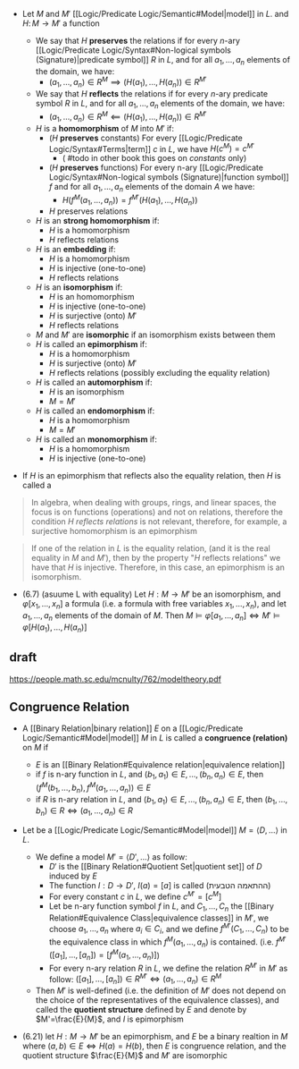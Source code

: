 
- Let $M$ and $M'$ [[Logic/Predicate Logic/Semantic#Model|model]] in $L$. and $H\colon M\to M'$ a function
	- We say that $H$ **preserves** the relations if for every $n$-ary [[Logic/Predicate Logic/Syntax#Non-logical symbols (Signature)|predicate symbol]] $R$ in $L$, and for all $a_{1},\dots,a_{n}$ elements of the domain, we have:
		- $(a_{1},\dots,a_{n})\in R^{M}\implies (H(a_{1}),\dots,H(a_{n}))\in R^{M'}$
	- We say that $H$ **reflects** the relations if for every $n$-ary predicate symbol $R$ in $L$, and for all $a_{1},\dots,a_{n}$ elements of the domain, we have:
		- $(a_{1},\dots,a_{n})\in R^{M}\impliedby (H(a_{1}),\dots,H(a_{n}))\in R^{M'}$
	- $H$ is a **homomorphism** of $M$ into $M'$ if:
		-  ($H$ **preserves** constants) For every [[Logic/Predicate Logic/Syntax#Terms|term]] $c$ in $L$, we have $H(c^M)=c^{M'}$ 
			- ( #todo in other book this goes on *constants* only)
		-  ($H$ **preserves** functions) For every n-ary [[Logic/Predicate Logic/Syntax#Non-logical symbols (Signature)|function symbol]] $f$ and for all $a_{1},\dots,a_{n}$ elements of the domain $A$ we have: 
			- $H(f^M(a_{1},\dots,a_{n}))=f^{M'}(H(a_{1}),\dots,H(a_{n}))$
		- $H$ preserves relations
	- $H$ is an **strong homomorphism** if:
		- $H$ is a homomorphism 
		- $H$ reflects relations
	- $H$ is an **embedding** if:
		- $H$ is a homomorphism 
		- $H$ is injective (one-to-one)
		- $H$ reflects relations
	- $H$ is an **isomorphism** if:
		- $H$ is an homomorphism
		- $H$ is injective (one-to-one)
		- $H$ is surjective (onto) $M'$
		- $H$ reflects relations
	- $M$ and $M'$ are **isomorphic** if an isomorphism exists between them
	- $H$ is called an **epimorphism** if:
		- $H$ is a homomorphism
		- $H$ is surjective (onto) $M'$
		- $H$ reflects relations (possibly excluding the equality relation)
	- $H$ is called an **automorphism** if:
		- $H$ is an isomorphism
		- $M=M'$
	- $H$ is called an **endomorphism** if:
		- $H$ is a homomorphism
		- $M=M'$
	- $H$ is called an **monomorphism** if:
		- $H$ is a homomorphism
		- $H$ is injective (one-to-one)

- If $H$ is an epimorphism that reflects also the equality relation, then $H$ is called a


> In algebra, when dealing with groups, rings, and linear spaces, the focus is on functions (operations) and not on relations, therefore the condition _$H$ reflects relations_ is not relevant, therefore, for example, a surjective homomorphism is an epimorphism

> If one of the relation in $L$ is the equality relation, (and it is the real equality in $M$ and $M'$), then by the property "$H$ reflects relations" we have that $H$ is injective. Therefore, in this case, an epimorphism is an isomorphism.

- (6.7) (asuume L with equality) Let $H:M\to M'$ be an isomorphism, and $\varphi[x_{1},\dots,x_{n}]$ a formula (i.e. a formula with free variables $x_{1},\dots,x_{n}$), and let $a_{1},\dots,a_{n}$ elements of the domain of $M$. Then $M\models \varphi[a_{1},\dots,a_{n}]\iff M'\models \varphi[H(a_{1}),\dots,H(a_{n})]$

## draft

https://people.math.sc.edu/mcnulty/762/modeltheory.pdf




## Congruence Relation

- A [[Binary Relation|binary relation]] $E$ on a [[Logic/Predicate Logic/Semantic#Model|model]] $M$ in $L$ is called a **congruence (relation)** on $M$ if
	- $E$ is an [[Binary Relation#Equivalence relation|equivalence relation]]
	- if $f$ is n-ary function in $L$, and $(b_{1},a_{1})\in E,\dots,(b_{n},a_{n}) \in E$, then $(f^{M}(b_{1},\dots,b_{n}),f^{M}(a_{1},\dots,a_{n}))\in E$
	- if $R$ is n-ary relation in $L$, and $(b_{1},a_{1})\in E,\dots ,(b_{n},a_{n})\in E$, then $(b_{1},\dots,b_{n})\in{R}\iff (a_{1},\dots,a_{n})\in {R}$

- Let be a [[Logic/Predicate Logic/Semantic#Model|model]] $M=\langle D,\dots\rangle$ in $L$.
	- We define a model $M'=\langle D',\dots\rangle$ as follow:
		- $D'$ is the [[Binary Relation#Quotient Set|quotient set]] of $D$ induced by $E$
		- The function $I:D\to D'$, $I(a)=[a]$ is called (ההתאמה הטבעית)
		- For every constant $c$ in $L$, we define $c^{M'}=[c^{M}]$
		- Let be n-ary function symbol $f$ in $L$, and $C_{1},\dots,C_{n}$ the [[Binary Relation#Equivalence Class|equivalence classes]] in $M'$, we choose $a_{1},\dots,a_{n}$ where $a_{i}\in C_{i}$, and we define $f^{M'}(C_{1},\dots,C_{n})$ to be the equivalence class in which $f^{M}(a_{1},\dots,a_{n})$ is contained. (i.e. $f^{M'}([a_{1}],\dots ,[a_{n}])=[f^{M}(a_{1},\dots ,a_{n})]$)
		- For every n-ary relation $R$ in $L$, we define the relation $R^{M'}$ in $M'$ as follow: $([a_{1}],\dots,[a_{n}])\in R^{M'}\iff(a_{1},\dots,a_{n})\in R^M$
	- Then $M'$ is well-defined (i.e. the definition of $M'$ does not depend on the choice of the representatives of the equivalence classes), and called the **quotient structure** defined by $E$ and denote by $M'=\frac{E}{M}$, and $I$ is epimorphism
- (6.21) let $H:M\to M'$ be an epimorphism, and $E$ be a binary realtion in $M$ where $(a,b)\in E \iff H(a)=H(b)$, then $E$ is congruence relation, and the quotient structure $\frac{E}{M}$ and $M'$ are isomorphic 



